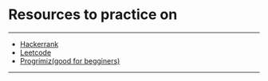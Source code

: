 # Resources to practice on

---
* [Hackerrank](https://www.hackerrank.com/domains/cpp)
* [Leetcode](https://leetcode.com/)
* [Progrimiz(good for begginers)](https://www.programiz.com/cpp-programming)
---
